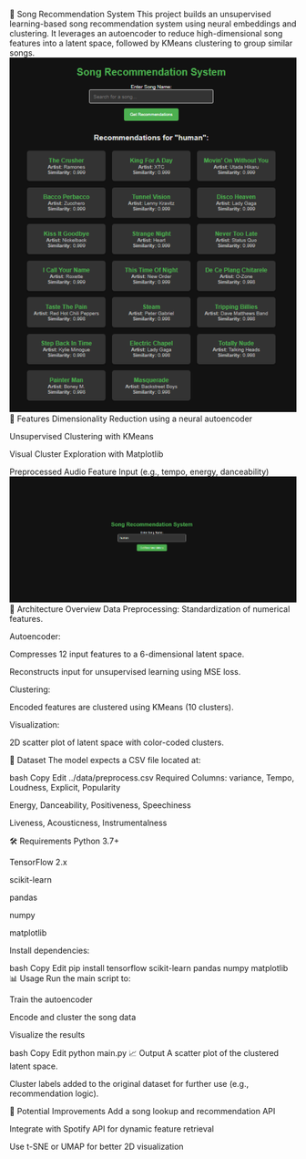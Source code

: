 🎵 Song Recommendation System
This project builds an unsupervised learning-based song recommendation system using neural embeddings and clustering. It leverages an autoencoder to reduce high-dimensional song features into a latent space, followed by KMeans clustering to group similar songs.
![alt text](image/image.png)
🚀 Features
Dimensionality Reduction using a neural autoencoder

Unsupervised Clustering with KMeans

Visual Cluster Exploration with Matplotlib

Preprocessed Audio Feature Input (e.g., tempo, energy, danceability)
![alt text](<image/image (2).png>)
🧠 Architecture Overview
Data Preprocessing: Standardization of numerical features.

Autoencoder:

Compresses 12 input features to a 6-dimensional latent space.

Reconstructs input for unsupervised learning using MSE loss.

Clustering:

Encoded features are clustered using KMeans (10 clusters).

Visualization:

2D scatter plot of latent space with color-coded clusters.

🧾 Dataset
The model expects a CSV file located at:

bash
Copy
Edit
../data/preprocess.csv
Required Columns:
variance, Tempo, Loudness, Explicit, Popularity

Energy, Danceability, Positiveness, Speechiness

Liveness, Acousticness, Instrumentalness

🛠️ Requirements
Python 3.7+

TensorFlow 2.x

scikit-learn

pandas

numpy

matplotlib

Install dependencies:

bash
Copy
Edit
pip install tensorflow scikit-learn pandas numpy matplotlib
📊 Usage
Run the main script to:

Train the autoencoder

Encode and cluster the song data

Visualize the results

bash
Copy
Edit
python main.py
📈 Output
A scatter plot of the clustered latent space.

Cluster labels added to the original dataset for further use (e.g., recommendation logic).

🧩 Potential Improvements
Add a song lookup and recommendation API

Integrate with Spotify API for dynamic feature retrieval

Use t-SNE or UMAP for better 2D visualization